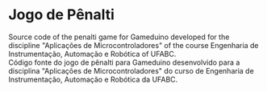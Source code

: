 # Jogo de Pênalti
Source code of the penalti game for Gameduino developed for the discipline "Aplicações de Microcontroladores" of the course
Engenharia de Instrumentação, Automação e Robótica of UFABC.\
Código fonte do jogo de pênalti para Gameduino desenvolvido para a disciplina "Aplicações de Microcontroladores" do curso de
Engenharia de Instrumentação, Automação e Robótica da UFABC.
